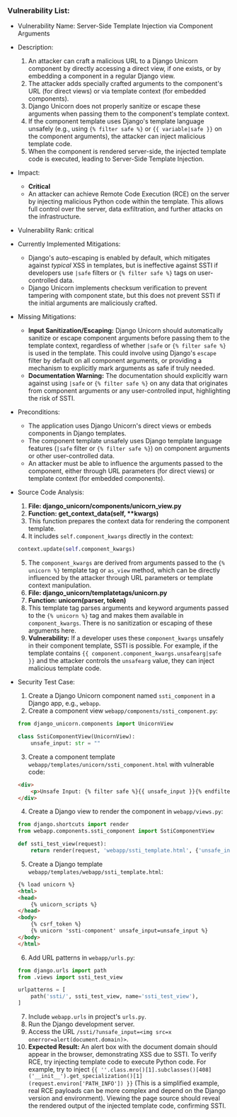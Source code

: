 ### Vulnerability List:

- Vulnerability Name: Server-Side Template Injection via Component Arguments

- Description:
    1. An attacker can craft a malicious URL to a Django Unicorn component by directly accessing a direct view, if one exists, or by embedding a component in a regular Django view.
    2. The attacker adds specially crafted arguments to the component's URL (for direct views) or via template context (for embedded components).
    3. Django Unicorn does not properly sanitize or escape these arguments when passing them to the component's template context.
    4. If the component template uses Django's template language unsafely (e.g., using `{% filter safe %}` or `{{ variable|safe }}` on the component arguments), the attacker can inject malicious template code.
    5. When the component is rendered server-side, the injected template code is executed, leading to Server-Side Template Injection.

- Impact:
    - **Critical**
    - An attacker can achieve Remote Code Execution (RCE) on the server by injecting malicious Python code within the template. This allows full control over the server, data exfiltration, and further attacks on the infrastructure.

- Vulnerability Rank: critical

- Currently Implemented Mitigations:
    - Django's auto-escaping is enabled by default, which mitigates against *typical* XSS in templates, but is ineffective against SSTI if developers use `|safe` filters or `{% filter safe %}` tags on user-controlled data.
    - Django Unicorn implements checksum verification to prevent tampering with component state, but this does not prevent SSTI if the initial arguments are maliciously crafted.

- Missing Mitigations:
    - **Input Sanitization/Escaping:** Django Unicorn should automatically sanitize or escape component arguments before passing them to the template context, regardless of whether `|safe` or `{% filter safe %}` is used in the template. This could involve using Django's `escape` filter by default on all component arguments, or providing a mechanism to explicitly mark arguments as safe if truly needed.
    - **Documentation Warning:**  The documentation should explicitly warn against using `|safe` or `{% filter safe %}` on any data that originates from component arguments or any user-controlled input, highlighting the risk of SSTI.

- Preconditions:
    - The application uses Django Unicorn's direct views or embeds components in Django templates.
    - The component template unsafely uses Django template language features (`|safe` filter or `{% filter safe %}`) on component arguments or other user-controlled data.
    - An attacker must be able to influence the arguments passed to the component, either through URL parameters (for direct views) or template context (for embedded components).

- Source Code Analysis:
    1. **File: django_unicorn/components/unicorn_view.py**
    2. **Function: get_context_data(self, \*\*kwargs)**
    3. This function prepares the context data for rendering the component template.
    4. It includes `self.component_kwargs` directly in the context:
    ```python
    context.update(self.component_kwargs)
    ```
    5. The `component_kwargs` are derived from arguments passed to the `{% unicorn %}` template tag or `as_view` method, which can be directly influenced by the attacker through URL parameters or template context manipulation.
    6. **File: django_unicorn/templatetags/unicorn.py**
    7. **Function: unicorn(parser, token)**
    8. This template tag parses arguments and keyword arguments passed to the `{% unicorn %}` tag and makes them available in `component_kwargs`. There is no sanitization or escaping of these arguments here.
    9. **Vulnerability:** If a developer uses these `component_kwargs` unsafely in their component template, SSTI is possible. For example, if the template contains `{{ component.component_kwargs.unsafearg|safe }}` and the attacker controls the `unsafearg` value, they can inject malicious template code.

- Security Test Case:
    1. Create a Django Unicorn component named `ssti_component` in a Django app, e.g., `webapp`.
    2. Create a component view `webapp/components/ssti_component.py`:
    ```python
    from django_unicorn.components import UnicornView

    class SstiComponentView(UnicornView):
        unsafe_input: str = ""
    ```
    3. Create a component template `webapp/templates/unicorn/ssti_component.html` with vulnerable code:
    ```html
    <div>
        <p>Unsafe Input: {% filter safe %}{{ unsafe_input }}{% endfilter %}</p>
    </div>
    ```
    4. Create a Django view to render the component in `webapp/views.py`:
    ```python
    from django.shortcuts import render
    from webapp.components.ssti_component import SstiComponentView

    def ssti_test_view(request):
        return render(request, 'webapp/ssti_template.html', {'unsafe_input': '<b>Initial Value</b>'})
    ```
    5. Create a Django template `webapp/templates/webapp/ssti_template.html`:
    ```html
    {% load unicorn %}
    <html>
    <head>
        {% unicorn_scripts %}
    </head>
    <body>
        {% csrf_token %}
        {% unicorn 'ssti-component' unsafe_input=unsafe_input %}
    </body>
    </html>
    ```
    6. Add URL patterns in `webapp/urls.py`:
    ```python
    from django.urls import path
    from .views import ssti_test_view

    urlpatterns = [
        path('ssti/', ssti_test_view, name='ssti_test_view'),
    ]
    ```
    7. Include `webapp.urls` in project's `urls.py`.
    8. Run the Django development server.
    9. Access the URL `/ssti/?unsafe_input=<img src=x onerror=alert(document.domain)>`.
    10. **Expected Result:** An alert box with the document domain should appear in the browser, demonstrating XSS due to SSTI. To verify RCE, try injecting template code to execute Python code. For example, try to inject `{{ ''.class.mro()[1].subclasses()[408]('__init__').get_specialization()[1](request.environ['PATH_INFO']) }}` (This is a simplified example, real RCE payloads can be more complex and depend on the Django version and environment). Viewing the page source should reveal the rendered output of the injected template code, confirming SSTI.
